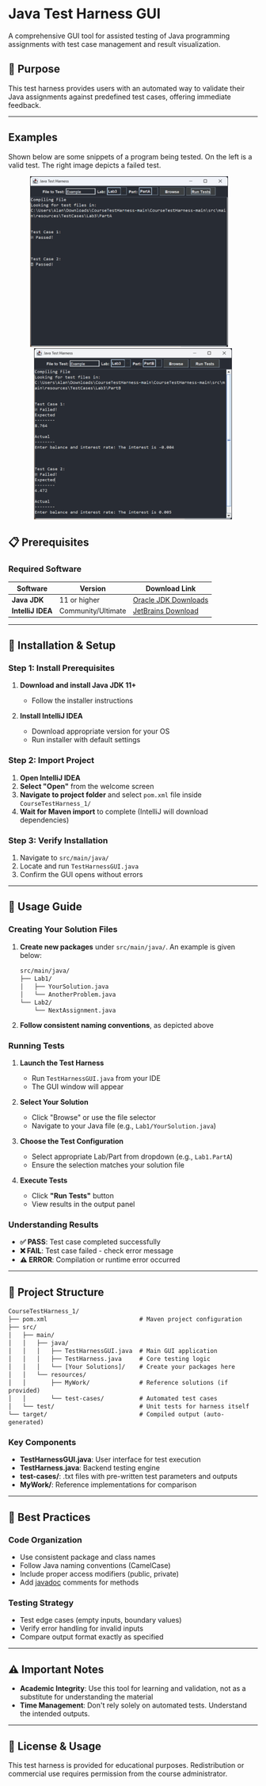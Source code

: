 # Java Test Harness GUI

A comprehensive GUI tool for assisted testing of Java programming assignments with test case management and result visualization.

## 🎯 Purpose

This test harness provides users with an automated way to validate their Java assignments against predefined test cases, offering immediate feedback.

---

## Examples ## 
Shown below are some snippets of a program being tested. On the left is a valid test. The right image depicts a failed test. 
<p align="center">
   <img src="assets/TestPassed.png" width="400"/>
   &nbsp;&nbsp;&nbsp;
   <img src="assets/TestFailed.png" width="400"/>
</p>


## 📋 Prerequisites

### Required Software
| Software | Version | Download Link |
|----------|---------|---------------|
| **Java JDK** | 11 or higher | [Oracle JDK Downloads](https://www.oracle.com/java/technologies/downloads/#jdk24-windows) |
| **IntelliJ IDEA** | Community/Ultimate | [JetBrains Download](https://www.jetbrains.com/idea/download/?section=windows) |

---

## 🚀 Installation & Setup

### Step 1: Install Prerequisites
1. **Download and install Java JDK 11+**
   - Follow the installer instructions

2. **Install IntelliJ IDEA**
   - Download appropriate version for your OS
   - Run installer with default settings

### Step 2: Import Project
1. **Open IntelliJ IDEA**
2. **Select "Open"** from the welcome screen
3. **Navigate to project folder** and select `pom.xml` file inside `CourseTestHarness_1/`
4. **Wait for Maven import** to complete (IntelliJ will download dependencies)

### Step 3: Verify Installation
1. Navigate to `src/main/java/`
2. Locate and run `TestHarnessGUI.java`
3. Confirm the GUI opens without errors

---

## 📖 Usage Guide

### Creating Your Solution Files
1. **Create new packages** under `src/main/java/`. An example is given below:
   ```
   src/main/java/
   ├── Lab1/
   │   ├── YourSolution.java
   │   └── AnotherProblem.java
   └── Lab2/
       └── NextAssignment.java
   ```

2. **Follow consistent naming conventions**, as depicted above

### Running Tests
1. **Launch the Test Harness**
   - Run `TestHarnessGUI.java` from your IDE
   - The GUI window will appear

2. **Select Your Solution**
   - Click "Browse" or use the file selector
   - Navigate to your Java file (e.g., `Lab1/YourSolution.java`)

3. **Choose the Test Configuration**
   - Select appropriate Lab/Part from dropdown (e.g., `Lab1.PartA`)
   - Ensure the selection matches your solution file

4. **Execute Tests**
   - Click **"Run Tests"** button
   - View results in the output panel

### Understanding Results
- **✅ PASS**: Test case completed successfully
- **❌ FAIL**: Test case failed - check error message
- **⚠️ ERROR**: Compilation or runtime error occurred

---

## 📂 Project Structure

```
CourseTestHarness_1/
├── pom.xml                          # Maven project configuration
├── src/
│   ├── main/
│   │   ├── java/
│   │   │   ├── TestHarnessGUI.java  # Main GUI application
│   │   │   ├── TestHarness.java     # Core testing logic
│   │   │   └── [Your Solutions]/    # Create your packages here
│   │   └── resources/
│   │       ├── MyWork/              # Reference solutions (if provided)
│   │       └── test-cases/          # Automated test cases
│   └── test/                        # Unit tests for harness itself
└── target/                          # Compiled output (auto-generated)
```

### Key Components
- **TestHarnessGUI.java**: User interface for test execution
- **TestHarness.java**: Backend testing engine
- **test-cases/**: .txt files with pre-written test parameters and outputs
- **MyWork/**: Reference implementations for comparison

---

## 🐛 Best Practices

### Code Organization
- Use consistent package and class names
- Follow Java naming conventions (CamelCase)
- Include proper access modifiers (public, private)
- Add [javadoc](https://docs.oracle.com/en/java/javase/25/javadoc/javadoc-tool.html#GUID-7A344353-3BBF-45C4-8B28-15025DDCC643) comments for methods 

### Testing Strategy
- Test edge cases (empty inputs, boundary values)
- Verify error handling for invalid inputs  
- Compare output format exactly as specified

---

## ⚠️ Important Notes

- **Academic Integrity**: Use this tool for learning and validation, not as a substitute for understanding the material
- **Time Management**: Don't rely solely on automated tests. Understand the intended outputs.

---

## 📝 License & Usage

This test harness is provided for educational purposes. Redistribution or commercial use requires permission from the course administrator.
